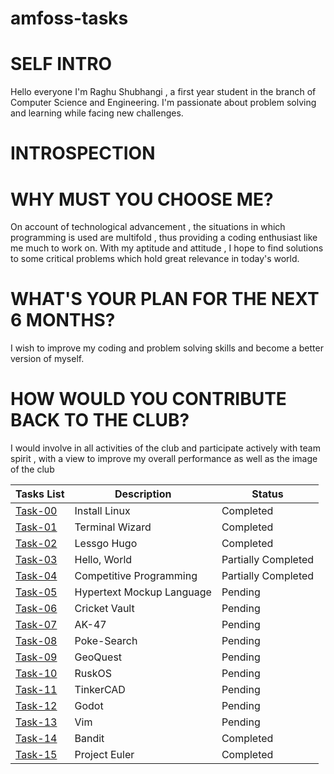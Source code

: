 # amfoss-tasks



# SELF INTRO
Hello everyone
I'm Raghu Shubhangi , a first year student in the branch of Computer Science and Engineering. I'm passionate about problem solving and learning while facing new challenges.






# INTROSPECTION



# WHY MUST YOU CHOOSE ME?
On account of technological advancement , the situations in which programming is used are multifold , thus providing a coding enthusiast like me much to work on. With my aptitude and attitude , I hope to find solutions to some critical problems which hold great relevance in today's world.



# WHAT'S YOUR PLAN FOR THE NEXT 6 MONTHS?
I wish to improve my coding and problem solving skills and become a better version of myself.



#  HOW WOULD YOU CONTRIBUTE BACK TO THE CLUB?
I would involve in all activities of the club and participate actively with team spirit , with a view to improve my overall performance as well as the image of the club


**Tasks List**|**Description**|**Status**
--------------|---------------|---------------
[Task-00](https://github.com/Raghushubi/amfoss-tasks/tree/main/Task-00)|Install Linux|Completed
[Task-01](https://github.com/Raghushubi/amfoss-tasks/tree/main/Task-01)|Terminal Wizard|Completed
[Task-02](https://github.com/Raghushubi/amfoss-tasks/tree/main/Task-02)|Lessgo Hugo|Completed
[Task-03](https://github.com/Raghushubi/amfoss-tasks/tree/main/Task-03)|Hello, World|Partially Completed
[Task-04](https://github.com/Raghushubi/amfoss-tasks/tree/main/Task-04)|Competitive Programming|Partially Completed
[Task-05](https://github.com/Raghushubi/amfoss-tasks/tree/main/Task-05)|Hypertext Mockup Language|Pending
[Task-06](https://github.com/Raghushubi/amfoss-tasks/tree/main/Task-06)|Cricket Vault|Pending
[Task-07](https://github.com/Raghushubi/amfoss-tasks/tree/main/Task-07)|AK-47|Pending
[Task-08](https://github.com/Raghushubi/amfoss-tasks/tree/main/Task-08)|Poke-Search|Pending
[Task-09](https://github.com/Raghushubi/amfoss-tasks/tree/main/Task-09)|GeoQuest|Pending
[Task-10](https://github.com/Raghushubi/amfoss-tasks/tree/main/Task-10)|RuskOS|Pending
[Task-11](https://github.com/Raghushubi/amfoss-tasks/tree/main/Task-11)|TinkerCAD|Pending
[Task-12](https://github.com/Raghushubi/amfoss-tasks/tree/main/Task-12)|Godot|Pending
[Task-13](https://github.com/Raghushubi/amfoss-tasks/tree/main/Task-13)|Vim|Pending
[Task-14](https://github.com/Raghushubi/amfoss-tasks/tree/main/Task-14)|Bandit|Completed
[Task-15](https://github.com/Raghushubi/amfoss-tasks/tree/main/Task-15)|Project Euler|Completed



